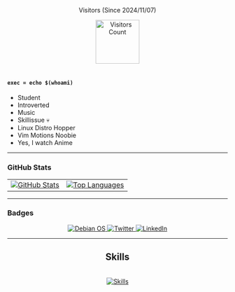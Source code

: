<div align="center">

Visitors (Since 2024/11/07)

<img src="https://count.getloli.com/@mycounter?name=mycounter&theme=original-new&padding=7&offset=0&align=top&scale=1&pixelated=1&darkmode=0&num=1" alt="Visitors Count" height="100">

</div>
<br>

#### `exec = echo $(whoami)`

- Student
- Introverted
- Music
- Skillissue 💀
- Linux Distro Hopper
- Vim Motions Noobie
- Yes, I watch Anime

---

### GitHub Stats

<div align="center">
 <table>
  <tr>
   <td>
    <a href="https://github.com/ksandeleon">
     <img src="https://github-readme-stats.vercel.app/api?username=ksandeleon&show_icons=true&theme=radical" alt="GitHub Stats" />
    </a>
   </td>
   <td>
    <a href="https://github.com/ksandeleon">
     <img src="https://github-readme-stats.vercel.app/api/top-langs/?username=ksandeleon&layout=compact&theme=radical" alt="Top Languages" />
    </a>
   </td>
  </tr>
 </table>
</div>

---

### Badges

<div align="center">
 <a href="https://www.debian.org/">
  <img src="https://img.shields.io/badge/OS-Debian-A81D33?logo=debian&logoColor=white" alt="Debian OS" />
 </a>
 <a href="https://twitter.com/yourusername" target="_blank">
  <img src="https://img.shields.io/badge/Twitter-1DA1F2?logo=twitter&logoColor=white" alt="Twitter" />
 </a>
 <a href="https://www.linkedin.com/in/yourusername" target="_blank">
  <img src="https://img.shields.io/badge/LinkedIn-0077B5?logo=linkedin&logoColor=white" alt="LinkedIn" />
 </a>
</div>

---

<h2 align="center"> Skills </h2>
<br/>
<div align="center">
 <a href="https://skillicons.dev">
  <img src="https://skillicons.dev/icons?i=flutter,python,c,cpp,java,html,css,js" alt="Skills" />
 </a>
</div>
